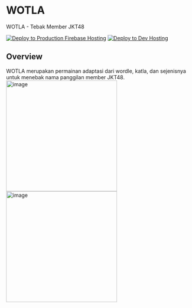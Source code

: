 # WOTLA

WOTLA - Tebak Member JKT48

[![Deploy to Production Firebase Hosting](https://github.com/LittleFireflies/wotla/actions/workflows/firebase-deploy-prod.yml/badge.svg)](https://github.com/LittleFireflies/wotla/actions/workflows/firebase-deploy-prod.yml)
[![Deploy to Dev Hosting](https://github.com/LittleFireflies/wotla/actions/workflows/firebase-deploy-dev.yml/badge.svg?branch=dev)](https://github.com/LittleFireflies/wotla/actions/workflows/firebase-deploy-dev.yml)

## Overview

WOTLA merupakan permainan adaptasi dari wordle, katla, dan sejenisnya untuk menebak nama panggilan member JKT48.
<img width="300" alt="image" src="https://user-images.githubusercontent.com/14922088/162601590-55c6ab29-fada-4c04-bd43-42da436fbb57.png">
<img width="300" alt="image" src="https://user-images.githubusercontent.com/14922088/162601656-51523651-5489-4376-996b-e271651f8cda.png">
